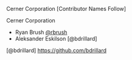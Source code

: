 Cerner Corporation
[Contributor Names Follow]

Cerner Corporation

- Ryan Brush [@rbrush]
- Aleksander Eskilson [@bdrillard]

[@rbrush]: https://github.com/rbrush
[@bdrillard] https://github.com/bdrillard